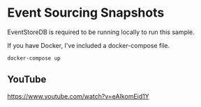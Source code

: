 Event Sourcing Snapshots
===============

EventStoreDB is required to be running locally to run this sample.

If you have Docker, I've included a docker-compose file.

`docker-compose up`

## YouTube

https://www.youtube.com/watch?v=eAIkomEid1Y
